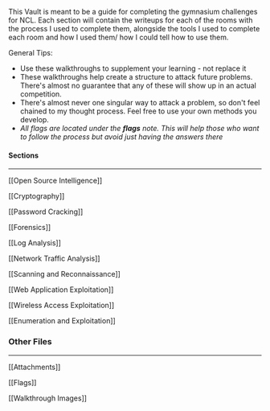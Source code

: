 This Vault is meant to be a guide for completing the gymnasium challenges for NCL. Each section will contain the writeups for each of the rooms with the process I used to complete them, alongside the tools I used to complete each room and how I used them/ how I could tell how to use them.

General Tips:
- Use these walkthroughs to supplement your learning - not replace it
- These walkthroughs help create a structure to attack future problems. There's almost no guarantee that any of these will show up in an actual competition.
- There's almost never one singular way to attack a problem, so don't feel chained to my thought process. Feel free to use your own methods you develop.
- *All flags are located under the **flags** note. This will help those who want to follow the process but avoid just having the answers there*
#### Sections
***
[[Open Source Intelligence]]

[[Cryptography]]

[[Password Cracking]]

[[Forensics]]

[[Log Analysis]]

[[Network Traffic Analysis]]

[[Scanning and Reconnaissance]]

[[Web Application Exploitation]]

[[Wireless Access Exploitation]]

[[Enumeration and Exploitation]]

### Other Files
***
[[Attachments]]

[[Flags]]

[[Walkthrough Images]]